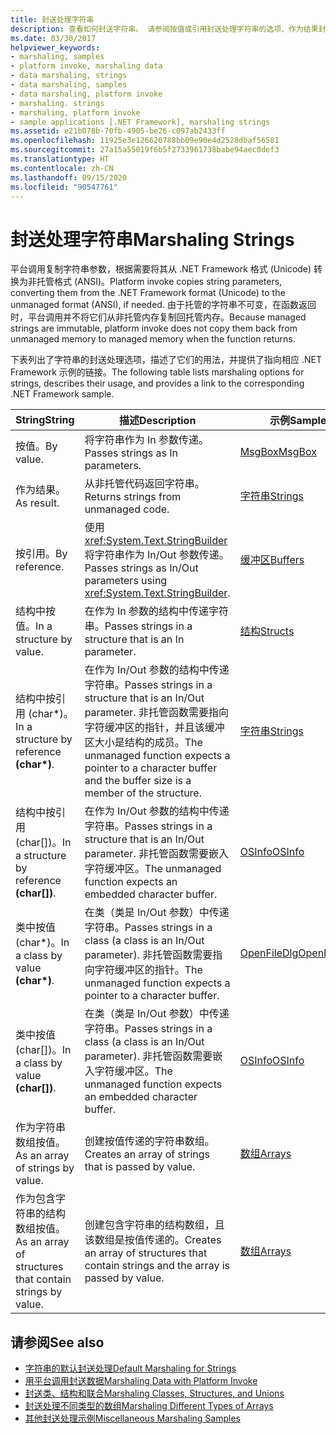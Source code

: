 ```yaml
---
title: 封送处理字符串
description: 查看如何封送字符串。 请参阅按值或引用封送处理字符串的选项、作为结果封送的选项、按值或引用对结构或类进行封送处理的选项等等。
ms.date: 03/30/2017
helpviewer_keywords:
- marshaling, samples
- platform invoke, marshaling data
- data marshaling, strings
- data marshaling, samples
- data marshaling, platform invoke
- marshaling. strings
- marshaling, platform invoke
- sample applications [.NET Framework], marshaling strings
ms.assetid: e21b078b-70fb-4905-be26-c097ab2433ff
ms.openlocfilehash: 11925e3e126620788bb09e90e4d2528dbaf56581
ms.sourcegitcommit: 27a15a55019f6b5f2733961738babe94aec0def3
ms.translationtype: HT
ms.contentlocale: zh-CN
ms.lasthandoff: 09/15/2020
ms.locfileid: "90547761"
---
```

# <a name="marshaling-strings"></a><span data-ttu-id="3539a-104">封送处理字符串</span><span class="sxs-lookup"><span data-stu-id="3539a-104">Marshaling Strings</span></span>
<span data-ttu-id="3539a-105">平台调用复制字符串参数，根据需要将其从 .NET Framework 格式 (Unicode) 转换为非托管格式 (ANSI)。</span><span class="sxs-lookup"><span data-stu-id="3539a-105">Platform invoke copies string parameters, converting them from the .NET Framework format (Unicode) to the unmanaged format (ANSI), if needed.</span></span> <span data-ttu-id="3539a-106">由于托管的字符串不可变，在函数返回时，平台调用并不将它们从非托管内存复制回托管内存。</span><span class="sxs-lookup"><span data-stu-id="3539a-106">Because managed strings are immutable, platform invoke does not copy them back from unmanaged memory to managed memory when the function returns.</span></span>  
  
 <span data-ttu-id="3539a-107">下表列出了字符串的封送处理选项，描述了它们的用法，并提供了指向相应 .NET Framework 示例的链接。</span><span class="sxs-lookup"><span data-stu-id="3539a-107">The following table lists marshaling options for strings, describes their usage, and provides a link to the corresponding .NET Framework sample.</span></span>  
  
|<span data-ttu-id="3539a-108">String</span><span class="sxs-lookup"><span data-stu-id="3539a-108">String</span></span>|<span data-ttu-id="3539a-109">描述</span><span class="sxs-lookup"><span data-stu-id="3539a-109">Description</span></span>|<span data-ttu-id="3539a-110">示例</span><span class="sxs-lookup"><span data-stu-id="3539a-110">Sample</span></span>|  
|------------|-----------------|------------|  
|<span data-ttu-id="3539a-111">按值。</span><span class="sxs-lookup"><span data-stu-id="3539a-111">By value.</span></span>|<span data-ttu-id="3539a-112">将字符串作为 In 参数传递。</span><span class="sxs-lookup"><span data-stu-id="3539a-112">Passes strings as In parameters.</span></span>|[<span data-ttu-id="3539a-113">MsgBox</span><span class="sxs-lookup"><span data-stu-id="3539a-113">MsgBox</span></span>](msgbox-sample.md)|  
|<span data-ttu-id="3539a-114">作为结果。</span><span class="sxs-lookup"><span data-stu-id="3539a-114">As result.</span></span>|<span data-ttu-id="3539a-115">从非托管代码返回字符串。</span><span class="sxs-lookup"><span data-stu-id="3539a-115">Returns strings from unmanaged code.</span></span>|<span data-ttu-id="3539a-116">[字符串](/previous-versions/dotnet/netframework-4.0/e765dyyy(v=vs.100))</span><span class="sxs-lookup"><span data-stu-id="3539a-116">[Strings](/previous-versions/dotnet/netframework-4.0/e765dyyy(v=vs.100))</span></span>|  
|<span data-ttu-id="3539a-117">按引用。</span><span class="sxs-lookup"><span data-stu-id="3539a-117">By reference.</span></span>|<span data-ttu-id="3539a-118">使用 <xref:System.Text.StringBuilder> 将字符串作为 In/Out 参数传递。</span><span class="sxs-lookup"><span data-stu-id="3539a-118">Passes strings as In/Out parameters using <xref:System.Text.StringBuilder>.</span></span>|<span data-ttu-id="3539a-119">[缓冲区](/previous-versions/dotnet/netframework-4.0/x3txb6xc(v=vs.100))</span><span class="sxs-lookup"><span data-stu-id="3539a-119">[Buffers](/previous-versions/dotnet/netframework-4.0/x3txb6xc(v=vs.100))</span></span>|  
|<span data-ttu-id="3539a-120">结构中按值。</span><span class="sxs-lookup"><span data-stu-id="3539a-120">In a structure by value.</span></span>|<span data-ttu-id="3539a-121">在作为 In 参数的结构中传递字符串。</span><span class="sxs-lookup"><span data-stu-id="3539a-121">Passes strings in a structure that is an In parameter.</span></span>|<span data-ttu-id="3539a-122">[结构](/previous-versions/dotnet/netframework-4.0/eadtsekz(v=vs.100))</span><span class="sxs-lookup"><span data-stu-id="3539a-122">[Structs](/previous-versions/dotnet/netframework-4.0/eadtsekz(v=vs.100))</span></span>|  
|<span data-ttu-id="3539a-123">结构中按引用 (char\*)。</span><span class="sxs-lookup"><span data-stu-id="3539a-123">In a structure by reference **(char\*)**.</span></span>|<span data-ttu-id="3539a-124">在作为 In/Out 参数的结构中传递字符串。</span><span class="sxs-lookup"><span data-stu-id="3539a-124">Passes strings in a structure that is an In/Out parameter.</span></span> <span data-ttu-id="3539a-125">非托管函数需要指向字符缓冲区的指针，并且该缓冲区大小是结构的成员。</span><span class="sxs-lookup"><span data-stu-id="3539a-125">The unmanaged function expects a pointer to a character buffer and the buffer size is a member of the structure.</span></span>|<span data-ttu-id="3539a-126">[字符串](/previous-versions/dotnet/netframework-4.0/e765dyyy(v=vs.100))</span><span class="sxs-lookup"><span data-stu-id="3539a-126">[Strings](/previous-versions/dotnet/netframework-4.0/e765dyyy(v=vs.100))</span></span>|  
|<span data-ttu-id="3539a-127">结构中按引用 (char[])。</span><span class="sxs-lookup"><span data-stu-id="3539a-127">In a structure by reference **(char[])**.</span></span>|<span data-ttu-id="3539a-128">在作为 In/Out 参数的结构中传递字符串。</span><span class="sxs-lookup"><span data-stu-id="3539a-128">Passes strings in a structure that is an In/Out parameter.</span></span> <span data-ttu-id="3539a-129">非托管函数需要嵌入字符缓冲区。</span><span class="sxs-lookup"><span data-stu-id="3539a-129">The unmanaged function expects an embedded character buffer.</span></span>|<span data-ttu-id="3539a-130">[OSInfo](/previous-versions/dotnet/netframework-4.0/795sy883(v=vs.100))</span><span class="sxs-lookup"><span data-stu-id="3539a-130">[OSInfo](/previous-versions/dotnet/netframework-4.0/795sy883(v=vs.100))</span></span>|  
|<span data-ttu-id="3539a-131">类中按值 (char\*)。</span><span class="sxs-lookup"><span data-stu-id="3539a-131">In a class by value **(char\*)**.</span></span>|<span data-ttu-id="3539a-132">在类（类是 In/Out 参数）中传递字符串。</span><span class="sxs-lookup"><span data-stu-id="3539a-132">Passes strings in a class (a class is an In/Out parameter).</span></span> <span data-ttu-id="3539a-133">非托管函数需要指向字符缓冲区的指针。</span><span class="sxs-lookup"><span data-stu-id="3539a-133">The unmanaged function expects a pointer to a character buffer.</span></span>|<span data-ttu-id="3539a-134">[OpenFileDlg](/previous-versions/dotnet/netframework-4.0/w5tyztk9(v=vs.100))</span><span class="sxs-lookup"><span data-stu-id="3539a-134">[OpenFileDlg](/previous-versions/dotnet/netframework-4.0/w5tyztk9(v=vs.100))</span></span>|  
|<span data-ttu-id="3539a-135">类中按值 (char[])。</span><span class="sxs-lookup"><span data-stu-id="3539a-135">In a class by value **(char[])**.</span></span>|<span data-ttu-id="3539a-136">在类（类是 In/Out 参数）中传递字符串。</span><span class="sxs-lookup"><span data-stu-id="3539a-136">Passes strings in a class (a class is an In/Out parameter).</span></span> <span data-ttu-id="3539a-137">非托管函数需要嵌入字符缓冲区。</span><span class="sxs-lookup"><span data-stu-id="3539a-137">The unmanaged function expects an embedded character buffer.</span></span>|<span data-ttu-id="3539a-138">[OSInfo](/previous-versions/dotnet/netframework-4.0/795sy883(v=vs.100))</span><span class="sxs-lookup"><span data-stu-id="3539a-138">[OSInfo](/previous-versions/dotnet/netframework-4.0/795sy883(v=vs.100))</span></span>|  
|<span data-ttu-id="3539a-139">作为字符串数组按值。</span><span class="sxs-lookup"><span data-stu-id="3539a-139">As an array of strings by value.</span></span>|<span data-ttu-id="3539a-140">创建按值传递的字符串数组。</span><span class="sxs-lookup"><span data-stu-id="3539a-140">Creates an array of strings that is passed by value.</span></span>|[<span data-ttu-id="3539a-141">数组</span><span class="sxs-lookup"><span data-stu-id="3539a-141">Arrays</span></span>](marshaling-different-types-of-arrays.md)|  
|<span data-ttu-id="3539a-142">作为包含字符串的结构数组按值。</span><span class="sxs-lookup"><span data-stu-id="3539a-142">As an array of structures that contain strings by value.</span></span>|<span data-ttu-id="3539a-143">创建包含字符串的结构数组，且该数组是按值传递的。</span><span class="sxs-lookup"><span data-stu-id="3539a-143">Creates an array of structures that contain strings and the array is passed by value.</span></span>|[<span data-ttu-id="3539a-144">数组</span><span class="sxs-lookup"><span data-stu-id="3539a-144">Arrays</span></span>](marshaling-different-types-of-arrays.md)|  
  
## <a name="see-also"></a><span data-ttu-id="3539a-145">请参阅</span><span class="sxs-lookup"><span data-stu-id="3539a-145">See also</span></span>

- [<span data-ttu-id="3539a-146">字符串的默认封送处理</span><span class="sxs-lookup"><span data-stu-id="3539a-146">Default Marshaling for Strings</span></span>](default-marshaling-for-strings.md)
- [<span data-ttu-id="3539a-147">用平台调用封送数据</span><span class="sxs-lookup"><span data-stu-id="3539a-147">Marshaling Data with Platform Invoke</span></span>](marshaling-data-with-platform-invoke.md)
- [<span data-ttu-id="3539a-148">封送类、结构和联合</span><span class="sxs-lookup"><span data-stu-id="3539a-148">Marshaling Classes, Structures, and Unions</span></span>](marshaling-classes-structures-and-unions.md)
- [<span data-ttu-id="3539a-149">封送处理不同类型的数组</span><span class="sxs-lookup"><span data-stu-id="3539a-149">Marshaling Different Types of Arrays</span></span>](marshaling-different-types-of-arrays.md)
- <span data-ttu-id="3539a-150">[其他封送处理示例](/previous-versions/dotnet/netframework-4.0/ss9sb93t(v=vs.100))</span><span class="sxs-lookup"><span data-stu-id="3539a-150">[Miscellaneous Marshaling Samples](/previous-versions/dotnet/netframework-4.0/ss9sb93t(v=vs.100))</span></span>
